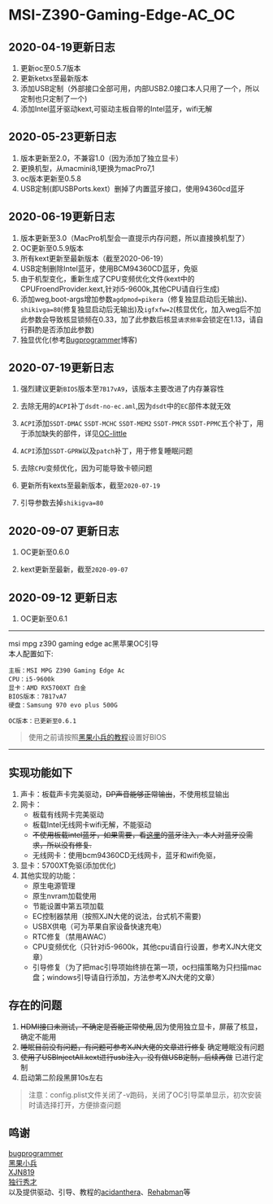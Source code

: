 # MSI-Z390-Gaming-Edge-AC_OC

## 2020-04-19更新日志

1. 更新oc至0.5.7版本
2. 更新ketxs至最新版本
3. 添加USB定制（外部接口全部可用，内部USB2.0接口本人只用了一个，所以定制也只定制了一个)
4. 添加Intel蓝牙驱动kext,可驱动主板自带的Intel蓝牙，wifi无解

## 2020-05-23更新日志

1. 版本更新至2.0，不兼容1.0（因为添加了独立显卡）
2. 更换机型，从macmini8,1更换为macPro7,1  
3. oc版本更新至0.5.8
4. USB定制(即USBPorts.kext）删掉了内置蓝牙接口，使用94360cd蓝牙

## 2020-06-19更新日志

1. 版本更新至3.0（MacPro机型会一直提示内存问题，所以直接换机型了）
2. OC更新至0.5.9版本
3. 所有kext更新至最新版本（截至2020-06-19）
4. USB定制删除Intel蓝牙，使用BCM94360CD蓝牙，免驱
5. 由于机型变化，重新生成了CPU变频优化文件(kext中的CPUFroendProvider.kext,针对i5-9600k,其他CPU请自行生成)
6. 添加weg,boot-args增加参数`agdpmod=pikera`（修复独显启动后无输出)、`shikivga=80`(修复独显启动后无输出)及`igfxfw=2`(核显优化，加入weg后不加此参数会导致核显锁频在0.33，加了此参数后核显`请求频率`会锁定在1.13，请自行斟酌是否添加此参数)
7. 独显优化(参考[Bugprogrammer](https://www.bugprogrammer.me/2020/05/27/Hackintosh_for_Z490_10900K.html)博客)

## 2020-07-19更新日志

1. 强烈建议更新`BIOS`版本至`7B17vA9`，该版本主要改进了内存兼容性

2. 去除无用的`ACPI`补丁`dsdt-no-ec.aml`,因为`dsdt`中的`EC`部件本就无效

3. `ACPI`添加`SSDT-DMAC` `SSDT-MCHC` `SSDT-MEM2` `SSDT-PMCR` `SSDT-PPMC`五个补丁，用于添加缺失的部件，详见[OC-little](https://github.com/daliansky/OC-little/tree/master/06-%E6%B7%BB%E5%8A%A0%E7%BC%BA%E5%A4%B1%E7%9A%84%E9%83%A8%E4%BB%B6)

4. `ACPI`添加`SSDT-GPRW`以及`patch`补丁，用于修复睡眠问题

5. 去除`CPU`变频优化，因为可能导致卡顿问题

6. 更新所有kexts至最新版本，截至`2020-07-19`

7. 引导参数去掉`shikigva=80`

## 2020-09-07 更新日志

1. OC更新至0.6.0

2. kext更新至最新，截至`2020-09-07`

## 2020-09-12 更新日志

1. OC更新至0.6.1

---

msi mpg z390 gaming edge ac黑苹果OC引导  
本人配置如下:

```text
主板：MSI MPG Z390 Gaming Edge Ac
CPU：i5-9600k
显卡：AMD RX5700XT 白金
BIOS版本：7B17vA7
硬盘：Samsung 970 evo plus 500G
```

```text
OC版本：已更新至0.6.1
```

>使用之前请按照[黑果小兵的教程](https://blog.daliansky.net/OpenCore-BootLoader.html)设置好BIOS

---

## 实现功能如下

1. 声卡：板载声卡完美驱动，~~DP声音能够正常输出~~，不使用核显输出
2. 网卡：
    - 板载有线网卡完美驱动  
    - 板载Intel无线网卡wifi无解，不能驱动
    - ~~不使用板载intel蓝牙，如果需要，看[这里](https://github.com/zxystd/IntelBluetoothFirmware/releases)的蓝牙注入，本人对蓝牙没需求，所以没有修复.~~
    - 无线网卡：使用bcm94360CD无线网卡，蓝牙和wifi免驱，
3. 显卡：5700XT免驱(添加优化)
4. 其他实现的功能：  
    - 原生电源管理  
    - 原生nvram加载使用
    - 节能设置中第五项加载
    - EC控制器禁用（按照XJN大佬的说法，台式机不需要)
    - USBX供电（可为苹果自家设备快速充电）
    - RTC修复（禁用AWAC）
    - CPU变频优化（只针对i5-9600k，其他cpu请自行设置，参考XJN大佬文章）
    - 引导修复（为了把mac引导项始终排在第一项，oc扫描策略为只扫描mac盘；windows引导请自行添加，方法参考XJN大佬的文章）

## 存在的问题

1. ~~HDMI接口未测试，不确定是否能正常使用~~,因为使用独立显卡，屏蔽了核显，确定不能用
2. ~~睡眠目前没有问题，有问题可参考XJN大佬的文章进行修复~~ 确定睡眠没有问题
3. ~~使用了USBInjectAll.kext进行usb注入，没有做USB定制，后续再做~~ 已进行定制
4. 启动第二阶段黑屏10s左右

>注意：config.plist文件关闭了-v跑码，关闭了OC引导菜单显示，初次安装时请选择打开，方便排查问题

## 鸣谢

[bugprogrammer](https://www.bugprogrammer.me/)  
[黑果小兵](https://blog.daliansky.net)  
[XJN819](https://blog.xjn819.com/)  
[独行秀才](https://shuiyunxc.gitee.io/)  
以及提供驱动、引导、教程的[acidanthera](https://github.com/acidanthera)、[Rehabman](https://github.com/rehabman)等  
